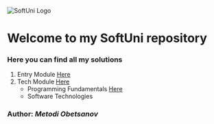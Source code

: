 ![SoftUni Logo](http://codeweekeu.s3.amazonaws.com/event_picture/SoftUni-Logo-Flat.png)
# Welcome to my SoftUni repository
### Here you can find all my solutions
1. Entry Module [Here](https://github.com/metodiobetsanov/SoftUni/tree/master/1.%20Entry%20Module)
2. Tech Module [Here](https://github.com/metodiobetsanov/SoftUni/tree/master/2.%20Tech%20Module)
     * Programming Fundamentals [Here](https://github.com/metodiobetsanov/SoftUni/tree/master/2.%20Tech%20Module/1.%20Programming%20Fundamentals)
     * Software Technologies
        
  
### Author: *Metodi Obetsanov*
